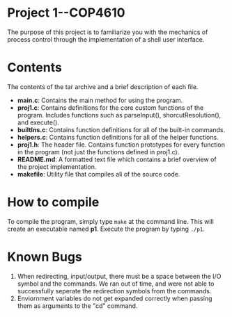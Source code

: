 # Project 1--COP4610
The purpose of this project is to familiarize you with the mechanics of process control through the implementation of a shell user interface.

# Contents
The contents of the tar archive and a brief description of each file. 
- **main.c**: Contains the main method for using the program.  
- **proj1.c**: Contains definitions for the core custom functions of the program. Includes functions such as parseInput(), shorcutResolution(), and execute(). 
- **builtIns.c**: Contains function definitions for all of the built-in commands.
- **helpers.c**: Contains function definitions for all of the helper functions. 
- **proj1.h**: The header file. Contains function prototypes for every function in the program (not just the functions defined in proj1.c).
- **README.md**: A formatted text file which contains a brief overview of the project implementation. 
- **makefile**: Utility file that compiles all of the source code. 

# How to compile
To compile the program, simply type ```make``` at the command line. This will create an executable named **p1**. Execute the program by typing ```./p1```. 

# Known Bugs
1. When redirecting, input/output, there must be a space between the I/O symbol and the commands. We ran out of time, and were not able to successfully seperate the redirection symbols from the commands. 
2. Enviornment variables do not get expanded correctly when passing them as arguments to the "cd" command. 
